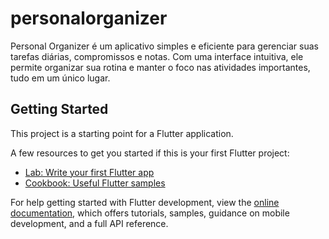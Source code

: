 # personalorganizer

Personal Organizer é um aplicativo simples e eficiente para gerenciar suas tarefas diárias, compromissos e notas. Com uma interface intuitiva, ele permite organizar sua rotina e manter o foco nas atividades importantes, tudo em um único lugar.

## Getting Started

This project is a starting point for a Flutter application.

A few resources to get you started if this is your first Flutter project:

- [Lab: Write your first Flutter app](https://docs.flutter.dev/get-started/codelab)
- [Cookbook: Useful Flutter samples](https://docs.flutter.dev/cookbook)

For help getting started with Flutter development, view the
[online documentation](https://docs.flutter.dev/), which offers tutorials,
samples, guidance on mobile development, and a full API reference.
